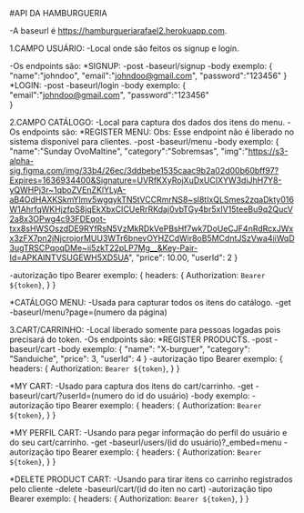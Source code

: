 #API DA HAMBURGUERIA

-A baseurl é https://hamburgueriarafael2.herokuapp.com.

1.CAMPO USUÁRIO:
-Local onde são feitos os signup e login.

-Os endpoints são:
*SIGNUP:
-post
-baseurl/signup
-body
exemplo:
{
    "name":"johndoo",
    "email":"johndoo@gmail.com",
    "password":"123456"
}
*LOGIN:
-post
-baseurl/login
-body
exemplo:
{
    "email":"johndoo@gmail.com",
    "password":"123456"   
}

2.CAMPO CATÁLOGO:
-Local para captura dos dados dos itens do menu.
-Os endpoints são:
*REGISTER MENU:
Obs: Esse endpoint não é liberado no sistema disponivel para
clientes.
-post
-baseurl/menu
-body
exemplo:
{
	"name":"Sunday OvoMaltine",
	"category":"Sobremsas",
	"img":"https://s3-alpha-sig.figma.com/img/33b4/26ec/3ddbebe1535caac9b2a02d00b60bff97?Expires=1636934400&Signature=UVRfKXyRojXuDxUCIXYW3diJhH7Y8-yQWHPj3r~1qboZVEnZKlYLyA-aB4OdHAXKSkmYlmv5wgqykTN5tVCCRmrNS8~sl8tIxQLSmes2zqaDkty016W1AhrfqWKHjzfpS8jqEkXbxCICUeRrRKdaj0vbTGy4br5xIV15teeBu9q2QucV2a8x3OPwg4c93FDEqot-txx8sHWSOszdDE9RYfRsN5VzMkRDkVePBsHf7wk7DoUeCJF4nRdRcxJWxx3zFX7pn2jNjcrojorMUU3WTr6bnevOYHZCdWir8oB5MCdntJSzVwa4iiWqD3ugTRSCPqoqDMe~ii5zkT22pLP7Mg__&Key-Pair-Id=APKAINTVSUGEWH5XD5UA",
	"price": 10.00,
	"userId": 2
}

-autorização tipo Bearer
exemplo:
{
    headers: {
         Authorization: `Bearer ${token}`,
    }
}


*CATÁLOGO MENU:
-Usada para capturar todos os itens do catálogo.
-get
-baseurl/menu?page=(numero da página)


3.CART/CARRINHO:
-Local liberado somente para pessoas logadas pois precisará do token.
-Os endpoints são:
*REGISTER PRODUCTS.
-post
-baseurl/cart
-body
exemplo:
{
    "name": "X-burguer",
    "category": "Sanduiche",
    "price": 3,
    "userId": 4
}
-autorização tipo Bearer
exemplo:
{
    headers: {
         Authorization: `Bearer ${token}`,
    }
}

*MY CART:
-Usado para captura dos itens do cart/carrinho.
-get
-baseurl/cart/?userId=(numero do id do usuário)
-body
exemplo:
-autorização tipo Bearer
exemplo:
{
    headers: {
         Authorization: `Bearer ${token}`,
    }
}

*MY PERFIL CART:
-Usando para pegar informação do perfil do usuário e do seu cart/carrinho.
-get
-baseurl/users/(id do usuário)?_embed=menu
-autorização tipo Bearer
exemplo:
{
    headers: {
         Authorization: `Bearer ${token}`,
    }
}

*DELETE PRODUCT CART:
-Usando para tirar itens co carrinho registrados pelo cliente
-delete
-baseurl/cart/(id do iten no cart)
-autorização tipo Bearer
exemplo:
{
    headers: {
         Authorization: `Bearer ${token}`,
    }
}






